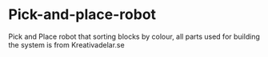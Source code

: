 # Pick-and-place-robot
Pick and Place robot that sorting blocks by colour, all parts used for building the system is from Kreativadelar.se